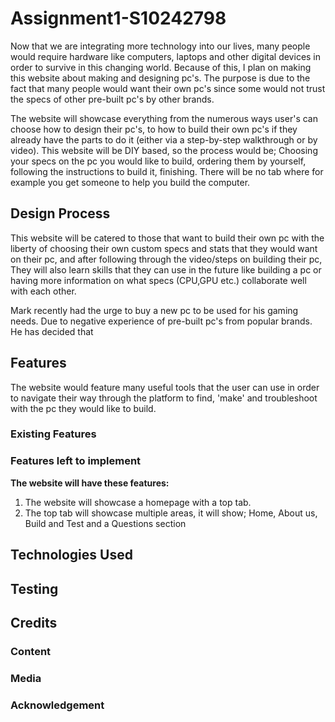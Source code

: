 # Assignment1-S10242798
Now that we are integrating more technology into our lives, many people would require hardware like computers, laptops and other digital devices in order to survive in this changing world. Because of this, I plan on making this website about making and designing pc's. The purpose is due to the fact that many people would want their own pc's since some would not trust the specs of other pre-built pc's by other brands.

The website will showcase everything from the numerous ways user's can choose how to design their pc's, to how to build their own pc's if they already have the parts to do it (either via a step-by-step walkthrough or by video). This website will be DIY based, so the process would be; Choosing your specs on the pc you would like to build, ordering them by yourself, following the instructions to build it, finishing. There will be no tab where for example you get someone to help you build the computer.



## Design Process
This website will be catered to those that want to build their own pc with the liberty of choosing their own custom specs and stats that they would want on their pc, and after following through the video/steps on building their pc, They will also learn skills that they can use in the future like building a pc or having more information on what specs (CPU,GPU etc.) collaborate well with each other.

Mark recently had the urge to buy a new pc to be used for his gaming needs. Due to negative experience of pre-built pc's from popular brands. He has decided that 


## Features
The website would feature many useful tools that the user can use in order to navigate their way through the platform to find, 'make' and troubleshoot with the pc they would like to build.

### Existing Features

### Features left to implement

**The website will have these features:**
1. The website will showcase a homepage with a top tab.
2. The top tab will showcase multiple areas, it will show; Home, About us, Build and Test and a Questions section

## Technologies Used

## Testing

## Credits

### Content

### Media

### Acknowledgement
